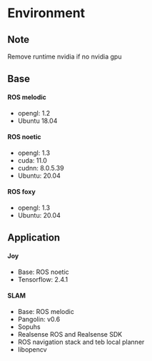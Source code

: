 # Environment

## Note

Remove runtime nvidia if no nvidia gpu

## Base

#### ROS melodic
* opengl: 1.2
* Ubuntu 18.04

#### ROS noetic
* opengl: 1.3
* cuda: 11.0
* cudnn: 8.0.5.39
* Ubuntu: 20.04

#### ROS foxy
* opengl: 1.3
* Ubuntu: 20.04


## Application

#### Joy
* Base: ROS noetic
* Tensorflow: 2.4.1

#### SLAM
* Base: ROS melodic
* Pangolin: v0.6
* Sopuhs
* Realsense ROS and Realsense SDK
* ROS navigation stack and teb local planner
* libopencv
